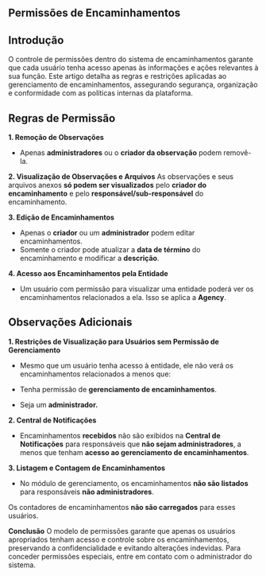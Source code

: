 ## Permissões de Encaminhamentos

## Introdução
O controle de permissões dentro do sistema de encaminhamentos garante que cada usuário tenha acesso apenas às informações e ações relevantes à sua função. Este artigo detalha as regras e restrições aplicadas ao gerenciamento de encaminhamentos, assegurando segurança, organização e conformidade com as políticas internas da plataforma.

## Regras de Permissão
**1. Remoção de Observações**
- Apenas **administradores** ou o **criador da observação** podem removê-la.

**2. Visualização de Observações e Arquivos**
As observações e seus arquivos anexos **só podem ser visualizados** pelo **criador do encaminhamento** e pelo **responsável/sub-responsável** do encaminhamento.

**3. Edição de Encaminhamentos**
- Apenas o **criador** ou um **administrador** podem editar encaminhamentos.
- Somente o criador pode atualizar a **data de término** do encaminhamento e modificar a **descrição**.

**4. Acesso aos Encaminhamentos pela Entidade**
- Um usuário com permissão para visualizar uma entidade poderá ver os encaminhamentos relacionados a ela. Isso se aplica a **Agency**.

## Observações Adicionais

**1. Restrições de Visualização para Usuários sem Permissão de Gerenciamento**
- Mesmo que um usuário tenha acesso à entidade, ele não verá os encaminhamentos relacionados a menos que:

- Tenha permissão de **gerenciamento de encaminhamentos**.
- Seja um **administrador.**

**2. Central de Notificações**
- Encaminhamentos **recebidos** não são exibidos na **Central de Notificações** para responsáveis que **não sejam administradores**, a menos que tenham **acesso ao gerenciamento de encaminhamentos**.

**3. Listagem e Contagem de Encaminhamentos**
- No módulo de gerenciamento, os encaminhamentos **não são listados** para responsáveis **não administradores**.

Os contadores de encaminhamentos **não são carregados** para esses usuários.

**Conclusão**
O modelo de permissões garante que apenas os usuários apropriados tenham acesso e controle sobre os encaminhamentos, preservando a confidencialidade e evitando alterações indevidas. Para conceder permissões especiais, entre em contato com o administrador do sistema.
